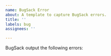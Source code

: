 ```yaml
---
name: BugSack Error
about: A template to capture BugSack errors.
title: ''
labels: bug
assignees: ''

---
```


BugSack output the following errors:

```

```
